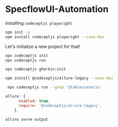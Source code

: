 # SpecflowUI-Automation

installing `codeceptjs playwright` 
```sh
npm init -y
npm install codeceptjs playwright --save-dev
```


Let's initialize a new project for that!

```sh
npx codeceptjs init
npx codeceptjs run
```


```sh
npx codeceptjs gherkin:init
```

```sh 
npm install @codeceptjs/allure-legacy --save-dev

```
```sh 
 npx codeceptjs run --grep '@tablescenario'
```


```js
allure: {
      enabled: true,
      require: '@codeceptjs/allure-legacy',
    },

```
`allure serve output`
